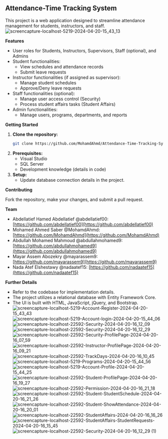 ## Attendance-Time Tracking System

This project is a web application designed to streamline attendance management for students, instructors, and staff.
![screencapture-localhost-5219-2024-04-20-15_43_13](https://github.com/MohamdAhmd/Attendance-Time-tracking-System/assets/121031158/f3a7c2ff-be50-44ea-a75e-5c3863f6ffc2)

**Features**

* User roles for Students, Instructors, Supervisors, Staff (optional), and Admins
* Student functionalities:
    * View schedules and attendance records
    * Submit leave requests
* Instructor functionalities (if assigned as supervisor):
    * Manage student schedules
    * Approve/Deny leave requests
* Staff functionalities (optional):
    * Manage user access control (Security)
    * Process student affairs tasks (Student Affairs)
* Admin functionalities:
    * Manage users, programs, departments, and reports

**Getting Started**

1. **Clone the repository:**  
   ```bash
   git clone https://github.com/MohamdAhmd/Attendance-Time-Tracking-System.git
   ```
2. **Prerequisites:**
    * Visual Studio
    * SQL Server
    * Development knowledge (details in code)
3. **Setup:**
    * Update database connection details in the project.


**Contributing**

Fork the repository, make your changes, and submit a pull request.

**Team**

* Abdellatief Hamed Abdellatief @abdellatief00: [https://github.com/abdellatief00](https://github.com/abdellatief00)
* Mohamed Ahmed Saber @MohamdAhmd: [https://github.com/MohamdAhmd](https://github.com/MohamdAhmd)
* Abdullah Mohamed Mahmoud @abdullahmohamed9: [https://github.com/abdullahmohamed9](https://github.com/abdullahmohamed9)
* Mayar Assem Abozekry  @mayarassem9: [https://github.com/mayarassem9](https://github.com/mayarassem9)
* Nada Atef Elshestawy @nadaatef15: [https://github.com/nadaatef15](https://github.com/nadaatef15)



**Further Details**

* Refer to the codebase for implementation details.
* The project utilizes a relational database with Entity Framework Core.
* The UI is built with HTML, JavaScript, jQuery, and Bootstrap.
![screencapture-localhost-5219-Account-Register-2024-04-20-15_43_43](https://github.com/MohamdAhmd/Attendance-Time-tracking-System/assets/121031158/5164c3bd-6f34-4666-b0f0-e846a2f93452)
![screencapture-localhost-5219-Account-login-2024-04-20-15_44_06](https://github.com/MohamdAhmd/Attendance-Time-tracking-System/assets/121031158/679f828e-e029-40b0-83a8-3acdf624007d)
![screencapture-localhost-22592-Security-2024-04-20-16_12_09](https://github.com/MohamdAhmd/Attendance-Time-tracking-System/assets/121031158/05ed0b3e-147e-4dac-87a4-430b911b90d2)
![screencapture-localhost-22592-Security-2024-04-20-16_12_29](https://github.com/MohamdAhmd/Attendance-Time-tracking-System/assets/121031158/a4c69022-6e72-4db9-9702-8ec017bd1205)
![screencapture-localhost-22592-Security-ProfilePage-2024-04-20-16_07_59](https://github.com/MohamdAhmd/Attendance-Time-tracking-System/assets/121031158/fbd27249-33a2-4463-8d08-931d8adc12b7)
![screencapture-localhost-22592-Instructor-ProfilePage-2024-04-20-16_09_21](https://github.com/MohamdAhmd/Attendance-Time-tracking-System/assets/121031158/8e7fddef-f276-4167-8de4-0e97ebc4c1f1)
![screencapture-localhost-22592-TrackDays-2024-04-20-16_10_45](https://github.com/MohamdAhmd/Attendance-Time-tracking-System/assets/121031158/2c085b34-27a8-4ebd-8645-ef1cbf516efa)
![screencapture-localhost-5219-Programs-2024-04-20-15_44_56](https://github.com/MohamdAhmd/Attendance-Time-tracking-System/assets/121031158/f85434df-1974-404a-93d4-d4799b3b1344)
![screencapture-localhost-5219-Account-Profile-2024-04-20-15_44_25](https://github.com/MohamdAhmd/Attendance-Time-tracking-System/assets/121031158/ba8c1e38-9494-4001-9fff-bd1a1acb8b59)
![screencapture-localhost-22592-Student-ProfilePage-2024-04-20-16_19_27](https://github.com/MohamdAhmd/Attendance-Time-tracking-System/assets/121031158/c0a8b7af-96d8-4df1-81a5-30a07dd5e558)
![screencapture-localhost-22592-Permission-2024-04-20-16_21_18](https://github.com/MohamdAhmd/Attendance-Time-tracking-System/assets/121031158/2a4a8f23-790f-4ae4-b479-33bd904f1959)
![screencapture-localhost-22592-Student-StudentSchedule-2024-04-20-16_21_26](https://github.com/MohamdAhmd/Attendance-Time-tracking-System/assets/121031158/e68a497e-e90f-48fd-bd82-5d6b1cae09c1)
![screencapture-localhost-22592-Student-ShowAttendance-2024-04-20-16_20_01](https://github.com/MohamdAhmd/Attendance-Time-tracking-System/assets/121031158/e444c3f1-5407-4600-9700-a713bd562b82)
![screencapture-localhost-22592-StudentAffairs-2024-04-20-16_16_26](https://github.com/MohamdAhmd/Attendance-Time-tracking-System/assets/121031158/3825ee8d-5702-4820-aff9-e4e62e9fce5d)
![screencapture-localhost-22592-StudentAffairs-StudentRequests-2024-04-20-16_15_45](https://github.com/MohamdAhmd/Attendance-Time-tracking-System/assets/121031158/71281b56-57fb-4f65-8546-1f7b2f0047e6)
![screencapture-localhost-22592-Security-2024-04-20-16_12_29 (1)](https://github.com/MohamdAhmd/Attendance-Time-tracking-System/assets/121031158/22d8a4dd-c83f-4bcf-b369-f54fcda4b88e)





